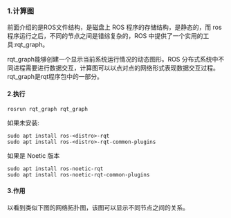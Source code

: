 ### 1.计算图
前面介绍的是ROS文件结构，是磁盘上 ROS 程序的存储结构，是静态的，而 ros 程序运行之后，不同的节点之间是错综复杂的，ROS 中提供了一个实用的工具:rqt_graph。

rqt_graph能够创建一个显示当前系统运行情况的动态图形。ROS 分布式系统中不同进程需要进行数据交互，计算图可以以点对点的网络形式表现数据交互过程。rqt_graph是rqt程序包中的一部分。

#### 2.执行
```
rosrun rqt_graph rqt_graph
```

如果未安装:
```
sudo apt install ros-<distro>-rqt
sudo apt install ros-<distro>-rqt-common-plugins
```

如果是 Noetic 版本
```
sudo apt install ros-noetic-rqt
sudo apt install ros-noetic-rqt-common-plugins
```

#### 3.作用
以看到类似下图的网络拓扑图，该图可以显示不同节点之间的关系。